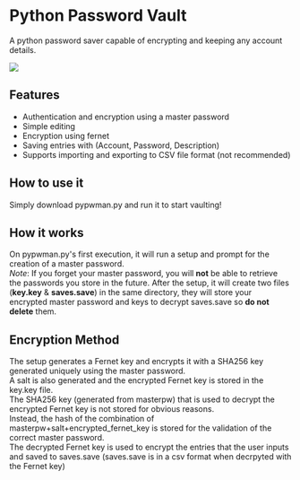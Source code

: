# Python Password Vault

A python password saver capable of encrypting and keeping any account details.

![](/images/pypwmanmenu.png)

## Features
- Authentication and encryption using a master password
- Simple editing
- Encryption using fernet
- Saving entries with (Account, Password, Description)
- Supports importing and exporting to CSV file format (not recommended)

## How to use it
Simply download pypwman.py and run it to start vaulting!

## How it works
On pypwman.py's first execution, it will run a setup and prompt for the creation of a master password.  
*Note*: If you forget your master password, you will **not** be able to retrieve the passwords you store in the future.
After the setup, it will create two files (**key.key** & **saves.save**) in the same directory, they will store 
your encrypted master password and keys to decrypt saves.save so **do not delete** them.

## Encryption Method
The setup generates a Fernet key and encrypts it with a SHA256 key generated uniquely using the master password.  
A salt is also generated and the encrypted Fernet key is stored in the key.key file.  
The SHA256 key (generated from masterpw) that is used to decrypt the encrypted Fernet key is not stored for obvious reasons.  
Instead, the hash of the combination of masterpw+salt+encrypted_fernet_key is stored for the validation of the correct master password.  
The decrypted Fernet key is used to encrypt the entries that the user inputs and saved to saves.save (saves.save is in a csv format when decrpyted with the Fernet key)
